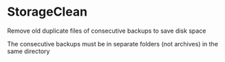 # StorageClean
Remove old duplicate files of consecutive backups to save disk space

The consecutive backups must be in separate folders (not archives) in the
same directory
